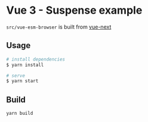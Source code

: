 # Vue 3 - Suspense example

`src/vue-esm-browser` is built from [vue-next](https://github.com/vuejs/vue-next)

## Usage

```bash
# install dependencies
$ yarn install

# serve
$ yarn start
```

## Build

```sh
yarn build
```
